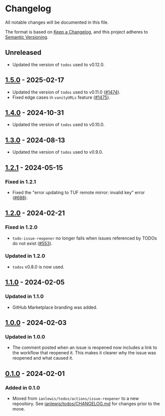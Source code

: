 # Changelog

All notable changes will be documented in this file.

The format is based on [Keep a Changelog](https://keepachangelog.com/en/1.0.0/),
and this project adheres to [Semantic Versioning](https://semver.org/spec/v2.0.0.html).

## Unreleased

- Updated the version of `todos` used to v0.12.0.

## [1.5.0] - 2025-02-17

- Updated the version of `todos` used to v0.11.0
  ([#1474](https://github.com/ianlewis/todo-issue-reopener/issues/1474)).
- Fixed edge cases in `vanityURLs` feature
  ([#1475](https://github.com/ianlewis/todo-issue-reopener/issues/1475)).

## [1.4.0] - 2024-10-31

- Updated the version of `todos` used to v0.10.0.

## [1.3.0] - 2024-08-13

- Updated the version of `todos` used to v0.9.0.

## [1.2.1] - 2024-05-15

### Fixed in 1.2.1

- Fixed the "error updating to TUF remote mirror: invalid key" error
  ([#688](https://github.com/ianlewis/todo-issue-reopener/issues/688)).

## [1.2.0] - 2024-02-21

### Fixed in 1.2.0

- `todo-issue-reopener` no longer fails when issues referenced by TODOs do not
  exist ([#553](https://github.com/ianlewis/todo-issue-reopener/issues/553)).

### Updated in 1.2.0

- `todos` v0.8.0 is now used.

## [1.1.0] - 2024-02-05

### Updated in 1.1.0

- GitHub Marketplace branding was added.

## [1.0.0] - 2024-02-03

### Updated in 1.0.0

- The comment posted when an issue is reopened now includes a link to the
  workflow that reopened it. This makes it clearer why the issue was reopened
  and what caused it.

## [0.1.0] - 2024-02-01

### Added in 0.1.0

- Moved from `ianlewis/todos/actions/issue-reopener` to a new repository. See
  [ianlewis/todos/CHANGELOG.md](https://github.com/ianlewis/todos/blob/main/CHANGELOG.md)
  for changes prior to the move.

[0.1.0]: https://github.com/ianlewis/todo-issue-reopener/releases/tag/v0.1.0
[1.0.0]: https://github.com/ianlewis/todo-issue-reopener/releases/tag/v1.0.0
[1.1.0]: https://github.com/ianlewis/todo-issue-reopener/releases/tag/v1.1.0
[1.2.0]: https://github.com/ianlewis/todo-issue-reopener/releases/tag/v1.2.0
[1.2.1]: https://github.com/ianlewis/todo-issue-reopener/releases/tag/v1.2.1
[1.3.0]: https://github.com/ianlewis/todo-issue-reopener/releases/tag/v1.3.0
[1.4.0]: https://github.com/ianlewis/todo-issue-reopener/releases/tag/v1.4.0
[1.5.0]: https://github.com/ianlewis/todo-issue-reopener/releases/tag/v1.5.0
